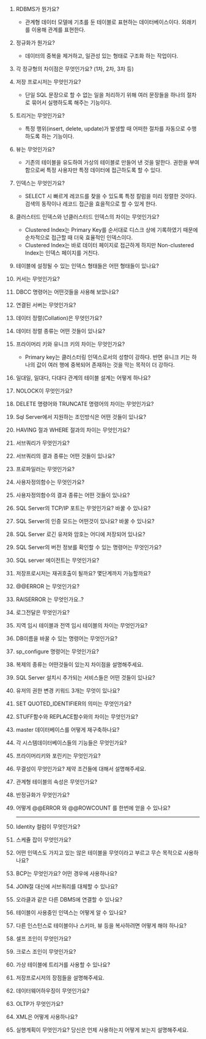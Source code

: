 1. RDBMS가 뭔가요?

   - 관계형 데이터 모델에 기초를 둔 테이블로 표현하는 데이터베이스이다. 외래키를 이용해 관계를 표현한다.

2. 정규화가 뭔가요?

   - 데이터의 중복을 제거하고, 일관성 있는 형태로 구조화 하는 작업이다.

3. 각 정규형의 차이점은 무엇인가요? (1차, 2차, 3차 등)

4. 저장 프로시저는 무엇인가요?

   - 단일 SQL 문장으로 할 수 없는 일을 처리하기 위해 여러 문장들을 하나의 절차로 묶어서 실행하도록 해주는 기능이다.

5. 트리거는 무엇인가요?

   - 특정 행위(insert, delete, update)가 발생할 때 어떠한 절차를 자동으로 수행하도록 하는 기능이다.

6. 뷰는 무엇인가요?

   - 기존의 테이블을 유도하여 가상의 테이블로 만들어 낸 것을 말한다. 권한을 부여함으로써 특정 사용자만 특정 데이터에 접근하도록 할 수 있다.

7. 인덱스는 무엇인가요?

   - SELECT 시 빠르게 레코드를 찾을 수 있도록 특정 칼럼을 미리 정렬한 것이다. 검색의 동작이나 레코드 접근을 효을적으로 할 수 있게 한다.

8. 클러스터드 인덱스와 넌클러스터드 인덱스의 차이는 무엇인가요?

   - Clustered Index는 Primary Key를 순서대로 디스크 상에 기록하였기 때문에 순차적으로 접근할 때 더욱 효율적인 인덱스이다.
   - Clustered Index는 바로 데이터 페이지로 접근하게 하지만 Non-clustered Index는 인덱스 페이지를 거친다.

9. 테이블에 설정될 수 있는 인덱스 형태들은 어떤 형태들이 있나요?

10. 커서는 무엇인가요?

11. DBCC 명령어는 어떤것들을 사용해 보았나요?

12. 연결된 서버는 무엇인가요?

13. 데이터 정렬(Collation)은 무엇인가요?

14. 데이터 정렬 종류는 어떤 것들이 있나요?

15. 프라이머리 키와 유니크 키의 차이는 무엇인가요?

    - Primary key는 클러스터링 인덱스로서의 성향이 강하다. 반면 유니크 키는 하나의 값이 여러 행에 중복되어 존재하는 것을 막는 목적이 더 강하다.

16. 일대일, 일대다, 다대다 관계의 테이블 설계는 어떻게 하나요?

17. NOLOCK이 무엇인가요?

18. DELETE 명령어와 TRUNCATE 명령어의 차이는 무엇인가요?

19. Sql Server에서 지원하는 조인방식은 어떤 것들이 있나요?

20. HAVING 절과 WHERE 절과의 차이는 무엇인가요?

21. 서브쿼리가 무엇인가요?

22. 서브쿼리의 결과 종류는 어떤 것들이 있나요?

23. 프로파일러는 무엇인가요?

24. 사용자정의함수는 무엇인가요?

25. 사용자정의함수의 결과 종류는 어떤 것들이 있나요?

26. SQL Server의 TCP/IP 포트는 무엇인가요? 바꿀 수 있나요?

27. SQL Server의 인증 모드는 어떤것이 있나요? 바꿀 수 있나요?

28. SQL Server 로긴 유저와 암호는 어디에 저장되어 있나요?

29. SQL Server의 버전 정보를 확인할 수 있는 명령어는 무엇인가요?

30. SQL server 에이전트는 무엇인가요?

31. 저장프로시저는 재귀호출이 될까요? 몇단계까지 가능할까요?

32. @@ERROR 는 무엇인가요?

33. RAISERROR 는 무엇인가요..?

34. 로그전달은 무엇인가요?

35. 지역 임시 테이블과 전역 임시 테이블의 차이는 무엇인가요?

36. DB이름을 바꿀 수 있는 명령어는 무엇인가요?

37. sp_configure 명령어는 무엇인가요?

38. 복제의 종류는 어떤것들이 있는지 차이점을 설명해주세요.

39. SQL Server 설치시 추가되는 서비스들은 어떤 것들이 있나요?

40. 유저의 권한 변경 키워드 3개는 무엇이 있나요?

41. SET QUOTED_IDENTIFIER의 의미는 무엇인가요?

42. STUFF함수와 REPLACE함수와의 차이는 무엇인가요?

43. master 데이터베이스를 어떻게 재구축하나요?

44. 각 시스템데이터베이스들의 기능들은 무엇인가요?

45. 프라이머리키와 포린키는 무엇인가요?

46. 무결성이 무엇인가요? 제약 조건들에 대해서 설명해주세요.

47. 관계형 테이블의 속성은 무엇인가요?

48. 반정규화가 무엇인가요?

49. 어떻게 @@ERROR 와 @@ROWCOUNT 를 한번에 얻을 수 있나요?
    ***
50. Identity 컬럼이 무엇인가요?

51. 스케쥴 잡이 무엇인가요?

52. 어떤 인덱스도 가지고 있는 않은 테이블을 무엇이라고 부르고 무슨 목적으로 사용하나요?

53. BCP는 무엇인가요? 어떤 경우에 사용하나요?

54. JOIN절 대신에 서브쿼리를 대체할 수 있나요?

55. 오라클과 같은 다른 DBMS에 연결할 수 있나요?

56. 테이블이 사용중인 인덱스는 어떻게 알 수 있나요?

57. 다른 인스턴스로 테이블이나 스키마, 뷰 등을 복사하려면 어떻게 해야 하나요?

58. 셀프 조인이 무엇인가요?

59. 크로스 조인이 무엇인가요?

60. 가상 테이블에 트리거를 사용할 수 있나요?

61. 저장프로시저의 장점들을 설명해주세요.

62. 데이터웨어하우징이 무엇인가요?

63. OLTP가 무엇인가요?

64. XML은 어떻게 사용하나요?

65. 실행계획이 무엇인가요? 당신은 언제 사용하는지 어떻게 보는지 설명해주세요.
